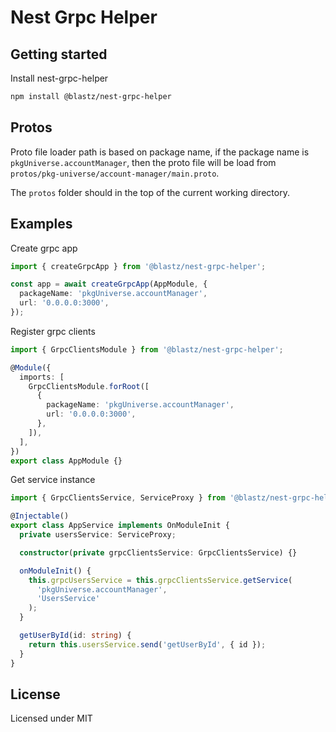 # Nest Grpc Helper

## Getting started

Install nest-grpc-helper

```bash
npm install @blastz/nest-grpc-helper
```

## Protos

Proto file loader path is based on package name, if the package name is `pkgUniverse.accountManager`,
then the proto file will be load from `protos/pkg-universe/account-manager/main.proto`.

The `protos` folder should in the top of the current working directory.

## Examples

Create grpc app

```ts
import { createGrpcApp } from '@blastz/nest-grpc-helper';

const app = await createGrpcApp(AppModule, {
  packageName: 'pkgUniverse.accountManager',
  url: '0.0.0.0:3000',
});
```

Register grpc clients

```ts
import { GrpcClientsModule } from '@blastz/nest-grpc-helper';

@Module({
  imports: [
    GrpcClientsModule.forRoot([
      {
        packageName: 'pkgUniverse.accountManager',
        url: '0.0.0.0:3000',
      },
    ]),
  ],
})
export class AppModule {}
```

Get service instance

```ts
import { GrpcClientsService, ServiceProxy } from '@blastz/nest-grpc-helper';

@Injectable()
export class AppService implements OnModuleInit {
  private usersService: ServiceProxy;

  constructor(private grpcClientsService: GrpcClientsService) {}

  onModuleInit() {
    this.grpcUsersService = this.grpcClientsService.getService(
      'pkgUniverse.accountManager',
      'UsersService'
    );
  }

  getUserById(id: string) {
    return this.usersService.send('getUserById', { id });
  }
}
```

## License

Licensed under MIT

